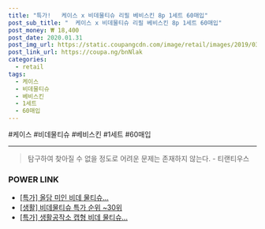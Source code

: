 ```yaml
--- 
title: "특가!   케이스 x 비데물티슈 리필 베비스킨 8p 1세트 60매입" 
post_sub_title: "  케이스 x 비데물티슈 리필 베비스킨 8p 1세트 60매입" 
post_money: ₩ 18,400 
post_date: 2020.01.31 
post_img_url: https://static.coupangcdn.com/image/retail/images/2019/03/21/3/4/736f9e26-a499-423d-9afa-f76df95ef979.jpg 
post_link_url: https://coupa.ng/bnNlak 
categories: 
  - retail 
tags: 
  - 케이스 
  - 비데물티슈 
  - 베비스킨 
  - 1세트 
  - 60매입 
--- 
```

  #케이스 #비데물티슈 #베비스킨 #1세트 #60매입 
<hr> 

> 탐구하여 찾아질 수 없을 정도로 어려운 문제는 존재하지 않는다. - 티랜티우스 


### POWER LINK

* <a href="https://blog.naver.com/santokki14/221790962969" target="_blank">[특가] 올담 미인 비데 물티슈...</a>
* <a href="https://blog.naver.com/sakai111/221790886720" target="_blank"> [생활] 비데물티슈 특가 순위 ~30위</a>
* <a href="https://blog.naver.com/an0733/221792160773" target="_blank">[특가] 생활공작소 캡형 비데 물티슈...</a>

